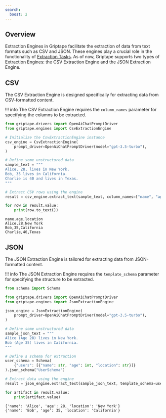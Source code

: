 ```yaml
---
search:
  boost: 2 
---
```


## Overview
Extraction Engines in Griptape facilitate the extraction of data from text formats such as CSV and JSON.
These engines play a crucial role in the functionality of [Extraction Tasks](../../griptape-framework/structures/tasks.md).
As of now, Griptape supports two types of Extraction Engines: the CSV Extraction Engine and the JSON Extraction Engine.

## CSV

The CSV Extraction Engine is designed specifically for extracting data from CSV-formatted content.

!!! info
    The CSV Extraction Engine requires the `column_names` parameter for specifying the columns to be extracted.

```python
from griptape.drivers import OpenAiChatPromptDriver
from griptape.engines import CsvExtractionEngine

# Initialize the CsvExtractionEngine instance
csv_engine = CsvExtractionEngine(
    prompt_driver=OpenAiChatPromptDriver(model="gpt-3.5-turbo"),
)

# Define some unstructured data
sample_text = """
Alice, 28, lives in New York.
Bob, 35 lives in California.
Charlie is 40 and lives in Texas.
"""

# Extract CSV rows using the engine
result = csv_engine.extract_text(sample_text, column_names=["name", "age", "location"])

for row in result.value:
    print(row.to_text())
```
```
name,age,location
Alice,28,New York
Bob,35,California
Charlie,40,Texas
```

## JSON

The JSON Extraction Engine is tailored for extracting data from JSON-formatted content. 

!!! info
    The JSON Extraction Engine requires the `template_schema` parameter for specifying the structure to be extracted.

```python
from schema import Schema 

from griptape.drivers import OpenAiChatPromptDriver
from griptape.engines import JsonExtractionEngine

json_engine = JsonExtractionEngine(
    prompt_driver=OpenAiChatPromptDriver(model="gpt-3.5-turbo"),
)

# Define some unstructured data
sample_json_text = """
Alice (Age 28) lives in New York.
Bob (Age 35) lives in California.
"""

# Define a schema for extraction
user_schema = Schema(
    {"users": [{"name": str, "age": int, "location": str}]}
).json_schema("UserSchema")

# Extract data using the engine
result = json_engine.extract_text(sample_json_text, template_schema=user_schema)

for artifact in result.value:
    print(artifact.value)
```
```
{'name': 'Alice', 'age': 28, 'location': 'New York'}
{'name': 'Bob', 'age': 35, 'location': 'California'}
```
